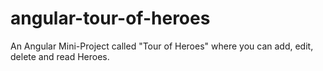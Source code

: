 # angular-tour-of-heroes
An Angular Mini-Project called "Tour of Heroes" where you can add, edit, delete and read Heroes.
